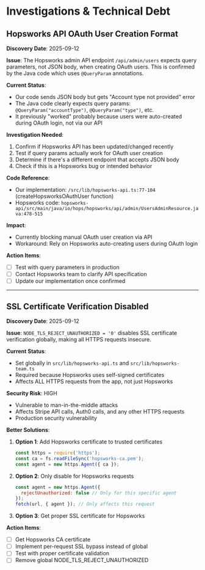 # Investigations & Technical Debt

## Hopsworks API OAuth User Creation Format

**Discovery Date**: 2025-09-12

**Issue**: The Hopsworks admin API endpoint `/api/admin/users` expects query parameters, not JSON body, when creating OAuth users. This is confirmed by the Java code which uses `@QueryParam` annotations.

**Current Status**: 
- Our code sends JSON body but gets "Account type not provided" error
- The Java code clearly expects query params: `@QueryParam("accountType")`, `@QueryParam("type")`, etc.
- It previously "worked" probably because users were auto-created during OAuth login, not via our API

**Investigation Needed**:
1. Confirm if Hopsworks API has been updated/changed recently
2. Test if query params actually work for OAuth user creation
3. Determine if there's a different endpoint that accepts JSON body
4. Check if this is a Hopsworks bug or intended behavior

**Code Reference**: 
- Our implementation: `/src/lib/hopsworks-api.ts:77-104` (createHopsworksOAuthUser function)
- Hopsworks code: `hopsworks-api/src/main/java/io/hops/hopsworks/api/admin/UsersAdminResource.java:478-515`

**Impact**: 
- Currently blocking manual OAuth user creation via API
- Workaround: Rely on Hopsworks auto-creating users during OAuth login

**Action Items**:
- [ ] Test with query parameters in production
- [ ] Contact Hopsworks team to clarify API specification
- [ ] Update our implementation once confirmed

---

## SSL Certificate Verification Disabled

**Discovery Date**: 2025-09-12

**Issue**: `NODE_TLS_REJECT_UNAUTHORIZED = '0'` disables SSL certificate verification globally, making all HTTPS requests insecure.

**Current Status**:
- Set globally in `src/lib/hopsworks-api.ts` and `src/lib/hopsworks-team.ts`
- Required because Hopsworks uses self-signed certificates
- Affects ALL HTTPS requests from the app, not just Hopsworks

**Security Risk**: HIGH
- Vulnerable to man-in-the-middle attacks
- Affects Stripe API calls, Auth0 calls, and any other HTTPS requests
- Production security vulnerability

**Better Solutions**:
1. **Option 1**: Add Hopsworks certificate to trusted certificates
   ```javascript
   const https = require('https');
   const ca = fs.readFileSync('hopsworks-ca.pem');
   const agent = new https.Agent({ ca });
   ```

2. **Option 2**: Only disable for Hopsworks requests
   ```javascript
   const agent = new https.Agent({ 
     rejectUnauthorized: false // Only for this specific agent
   });
   fetch(url, { agent }); // Only affects this request
   ```

3. **Option 3**: Get proper SSL certificate for Hopsworks

**Action Items**:
- [ ] Get Hopsworks CA certificate
- [ ] Implement per-request SSL bypass instead of global
- [ ] Test with proper certificate validation
- [ ] Remove global NODE_TLS_REJECT_UNAUTHORIZED